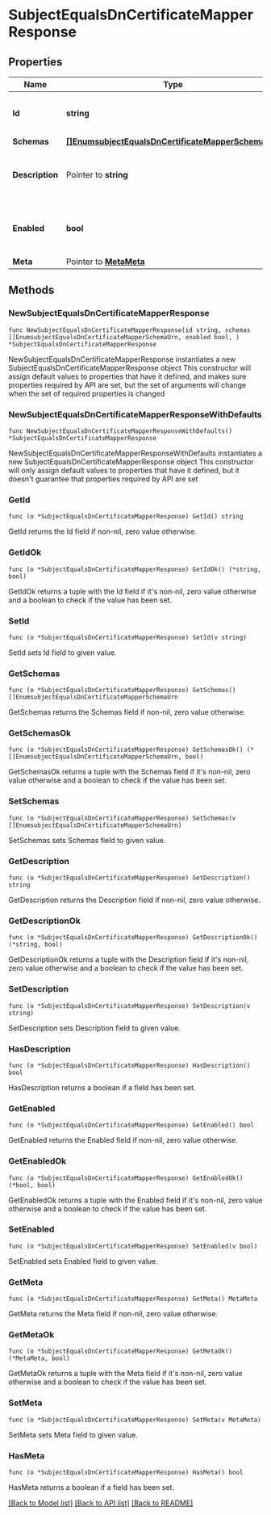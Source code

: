 # SubjectEqualsDnCertificateMapperResponse

## Properties

Name | Type | Description | Notes
------------ | ------------- | ------------- | -------------
**Id** | **string** | Name of the Certificate Mapper | 
**Schemas** | [**[]EnumsubjectEqualsDnCertificateMapperSchemaUrn**](EnumsubjectEqualsDnCertificateMapperSchemaUrn.md) |  | 
**Description** | Pointer to **string** | A description for this Certificate Mapper | [optional] 
**Enabled** | **bool** | Indicates whether the Certificate Mapper is enabled. | 
**Meta** | Pointer to [**MetaMeta**](MetaMeta.md) |  | [optional] 

## Methods

### NewSubjectEqualsDnCertificateMapperResponse

`func NewSubjectEqualsDnCertificateMapperResponse(id string, schemas []EnumsubjectEqualsDnCertificateMapperSchemaUrn, enabled bool, ) *SubjectEqualsDnCertificateMapperResponse`

NewSubjectEqualsDnCertificateMapperResponse instantiates a new SubjectEqualsDnCertificateMapperResponse object
This constructor will assign default values to properties that have it defined,
and makes sure properties required by API are set, but the set of arguments
will change when the set of required properties is changed

### NewSubjectEqualsDnCertificateMapperResponseWithDefaults

`func NewSubjectEqualsDnCertificateMapperResponseWithDefaults() *SubjectEqualsDnCertificateMapperResponse`

NewSubjectEqualsDnCertificateMapperResponseWithDefaults instantiates a new SubjectEqualsDnCertificateMapperResponse object
This constructor will only assign default values to properties that have it defined,
but it doesn't guarantee that properties required by API are set

### GetId

`func (o *SubjectEqualsDnCertificateMapperResponse) GetId() string`

GetId returns the Id field if non-nil, zero value otherwise.

### GetIdOk

`func (o *SubjectEqualsDnCertificateMapperResponse) GetIdOk() (*string, bool)`

GetIdOk returns a tuple with the Id field if it's non-nil, zero value otherwise
and a boolean to check if the value has been set.

### SetId

`func (o *SubjectEqualsDnCertificateMapperResponse) SetId(v string)`

SetId sets Id field to given value.


### GetSchemas

`func (o *SubjectEqualsDnCertificateMapperResponse) GetSchemas() []EnumsubjectEqualsDnCertificateMapperSchemaUrn`

GetSchemas returns the Schemas field if non-nil, zero value otherwise.

### GetSchemasOk

`func (o *SubjectEqualsDnCertificateMapperResponse) GetSchemasOk() (*[]EnumsubjectEqualsDnCertificateMapperSchemaUrn, bool)`

GetSchemasOk returns a tuple with the Schemas field if it's non-nil, zero value otherwise
and a boolean to check if the value has been set.

### SetSchemas

`func (o *SubjectEqualsDnCertificateMapperResponse) SetSchemas(v []EnumsubjectEqualsDnCertificateMapperSchemaUrn)`

SetSchemas sets Schemas field to given value.


### GetDescription

`func (o *SubjectEqualsDnCertificateMapperResponse) GetDescription() string`

GetDescription returns the Description field if non-nil, zero value otherwise.

### GetDescriptionOk

`func (o *SubjectEqualsDnCertificateMapperResponse) GetDescriptionOk() (*string, bool)`

GetDescriptionOk returns a tuple with the Description field if it's non-nil, zero value otherwise
and a boolean to check if the value has been set.

### SetDescription

`func (o *SubjectEqualsDnCertificateMapperResponse) SetDescription(v string)`

SetDescription sets Description field to given value.

### HasDescription

`func (o *SubjectEqualsDnCertificateMapperResponse) HasDescription() bool`

HasDescription returns a boolean if a field has been set.

### GetEnabled

`func (o *SubjectEqualsDnCertificateMapperResponse) GetEnabled() bool`

GetEnabled returns the Enabled field if non-nil, zero value otherwise.

### GetEnabledOk

`func (o *SubjectEqualsDnCertificateMapperResponse) GetEnabledOk() (*bool, bool)`

GetEnabledOk returns a tuple with the Enabled field if it's non-nil, zero value otherwise
and a boolean to check if the value has been set.

### SetEnabled

`func (o *SubjectEqualsDnCertificateMapperResponse) SetEnabled(v bool)`

SetEnabled sets Enabled field to given value.


### GetMeta

`func (o *SubjectEqualsDnCertificateMapperResponse) GetMeta() MetaMeta`

GetMeta returns the Meta field if non-nil, zero value otherwise.

### GetMetaOk

`func (o *SubjectEqualsDnCertificateMapperResponse) GetMetaOk() (*MetaMeta, bool)`

GetMetaOk returns a tuple with the Meta field if it's non-nil, zero value otherwise
and a boolean to check if the value has been set.

### SetMeta

`func (o *SubjectEqualsDnCertificateMapperResponse) SetMeta(v MetaMeta)`

SetMeta sets Meta field to given value.

### HasMeta

`func (o *SubjectEqualsDnCertificateMapperResponse) HasMeta() bool`

HasMeta returns a boolean if a field has been set.


[[Back to Model list]](../README.md#documentation-for-models) [[Back to API list]](../README.md#documentation-for-api-endpoints) [[Back to README]](../README.md)


